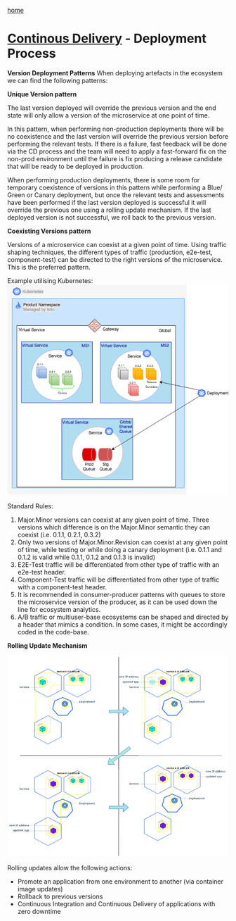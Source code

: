 [home](../README.md)
# [Continous Delivery](README.md) - Deployment Process

**Version Deployment Patterns**
When deploying artefacts in the ecosystem we can find the following patterns:

**Unique Version pattern**

The last version deployed will override the previous version and the end state will only allow a version of the microservice at one point of time.

In this pattern, when performing non-production deployments there will be no coexistence and the last version will override the previous version before performing the relevant tests. If there is a failure, fast feedback will be done via the CD process and the team will need to apply a fast-forward fix on the non-prod environment until the failure is fix producing a release candidate that will be ready to be deployed in production.

When performing production deployments, there is some room for temporary coexistence of versions in this pattern while performing a Blue/ Green or Canary deployment, but once the relevant tests and assessments have been performed if the last version deployed is successful it will override the previous one using a rolling update mechanism. If the last deployed version is not successful, we roll back to the previous version.

**Coexisting Versions pattern**

Versions of a microservice can coexist at a given point of time. Using traffic shaping techniques, the different types of traffic (production, e2e-test, component-test) can be directed to the right versions of the microservice. This is the preferred pattern.

Example utilising Kubernetes:
![Example utilising Kubernetes](../../images/deployment-process-kubernetes.png)


Standard Rules:

1. Major.Minor versions can coexist at any given point of time. Three versions which difference is on the Major.Minor semantic they can coexist (i.e. 0.1.1, 0.2.1, 0.3.2)
1. Only two versions of Major.Minor.Revision can coexist at any given point of time, while testing or while doing a canary deployment (i.e. 0.1.1 and 0.1.2 is valid while 0.1.1, 0.1.2 and 0.1.3 is invalid)
1. E2E-Test traffic will be differentiated from other type of traffic with an e2e-test header.
1. Component-Test traffic will be differentiated from other type of traffic with a component-test header.
1. It is recommended in consumer-producer patterns with queues to store the microservice version of the producer, as it can be used down the line for ecosystem analytics.
1. A/B traffic or multiuser-base ecosystems can be shaped and directed by a header that mimics a condition. In some cases, it might be accordingly coded in the code-base.

**Rolling Update Mechanism**

![Rolling Update Mechanism](../../images/deployment-process-rolling-update.png)


Rolling updates allow the following actions:

* Promote an application from one environment to another (via container image updates)
* Rollback to previous versions
* Continuous Integration and Continuous Delivery of applications with zero downtime

